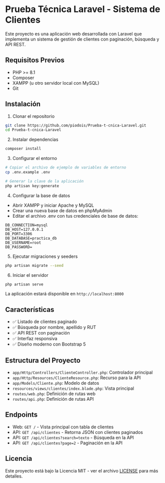# Prueba Técnica Laravel - Sistema de Clientes

Este proyecto es una aplicación web desarrollada con Laravel que implementa un sistema de gestión de clientes con paginación, búsqueda y API REST.

## Requisitos Previos

- PHP >= 8.1
- Composer
- XAMPP (u otro servidor local con MySQL)
- Git

## Instalación

1. Clonar el repositorio
```bash
git clone https://github.com/piodois/Prueba-t-cnica-Laravel.git
cd Prueba-t-cnica-Laravel
```

2. Instalar dependencias
```bash
composer install
```

3. Configurar el entorno
```bash
# Copiar el archivo de ejemplo de variables de entorno
cp .env.example .env

# Generar la clave de la aplicación
php artisan key:generate
```

4. Configurar la base de datos
- Abrir XAMPP y iniciar Apache y MySQL
- Crear una nueva base de datos en phpMyAdmin
- Editar el archivo .env con tus credenciales de base de datos:
```
DB_CONNECTION=mysql
DB_HOST=127.0.0.1
DB_PORT=3306
DB_DATABASE=practica_db
DB_USERNAME=root
DB_PASSWORD=
```

5. Ejecutar migraciones y seeders
```bash
php artisan migrate --seed
```

6. Iniciar el servidor
```bash
php artisan serve
```

La aplicación estará disponible en `http://localhost:8000`

## Características

- ✅ Listado de clientes paginado
- ✅ Búsqueda por nombre, apellido y RUT
- ✅ API REST con paginación
- ✅ Interfaz responsiva
- ✅ Diseño moderno con Bootstrap 5

## Estructura del Proyecto

- `app/Http/Controllers/ClienteController.php`: Controlador principal
- `app/Http/Resources/ClienteResource.php`: Recurso para la API
- `app/Models/Cliente.php`: Modelo de datos
- `resources/views/clientes/index.blade.php`: Vista principal
- `routes/web.php`: Definición de rutas web
- `routes/api.php`: Definición de rutas API

## Endpoints

- Web: `GET /` - Vista principal con tabla de clientes
- API: `GET /api/clientes` - Retorna JSON con clientes paginados
- API: `GET /api/clientes?search=texto` - Búsqueda en la API
- API: `GET /api/clientes?page=2` - Paginación en la API

## Licencia

Este proyecto está bajo la Licencia MIT - ver el archivo [LICENSE](LICENSE) para más detalles.
